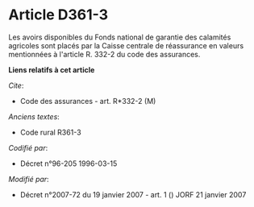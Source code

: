 # Article D361-3

Les avoirs disponibles du Fonds national de garantie des calamités agricoles sont placés par la Caisse centrale de
réassurance en valeurs mentionnées à l'article R. 332-2 du code des assurances.

**Liens relatifs à cet article**

_Cite_:

  - Code des assurances - art. R*332-2 (M)

_Anciens textes_:

  - Code rural R361-3

_Codifié par_:

  - Décret n°96-205 1996-03-15

_Modifié par_:

  - Décret n°2007-72 du 19 janvier 2007 - art. 1 () JORF 21 janvier 2007

